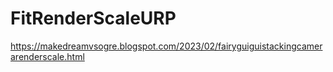 # FitRenderScaleURP
<https://makedreamvsogre.blogspot.com/2023/02/fairyguiguistackingcamerarenderscale.html>  
